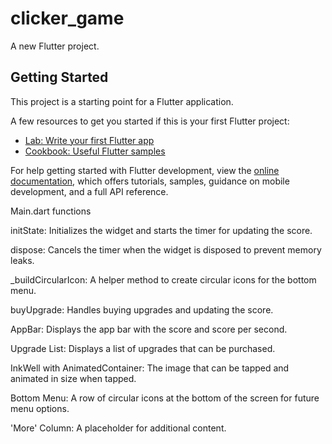 # clicker_game

A new Flutter project.

## Getting Started

This project is a starting point for a Flutter application.

A few resources to get you started if this is your first Flutter project:

- [Lab: Write your first Flutter app](https://docs.flutter.dev/get-started/codelab)
- [Cookbook: Useful Flutter samples](https://docs.flutter.dev/cookbook)

For help getting started with Flutter development, view the
[online documentation](https://docs.flutter.dev/), which offers tutorials,
samples, guidance on mobile development, and a full API reference.

Main.dart functions

initState: Initializes the widget and starts the timer for updating the score.

dispose: Cancels the timer when the widget is disposed to prevent memory leaks.

_buildCircularIcon: A helper method to create circular icons for the bottom menu.

buyUpgrade: Handles buying upgrades and updating the score.

AppBar: Displays the app bar with the score and score per second.

Upgrade List: Displays a list of upgrades that can be purchased.

InkWell with AnimatedContainer: The image that can be tapped and animated in size when tapped.

Bottom Menu: A row of circular icons at the bottom of the screen for future menu options.

'More' Column: A placeholder for additional content.